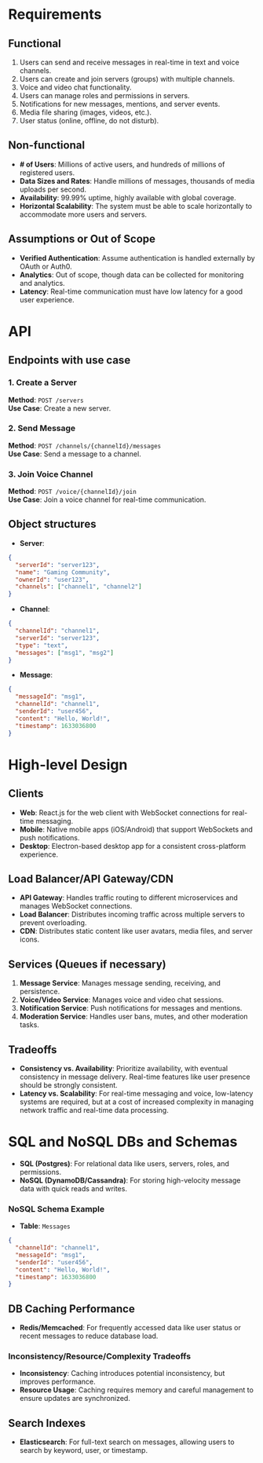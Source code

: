 # Requirements

## Functional

1. Users can send and receive messages in real-time in text and voice channels.
2. Users can create and join servers (groups) with multiple channels.
3. Voice and video chat functionality.
4. Users can manage roles and permissions in servers.
5. Notifications for new messages, mentions, and server events.
6. Media file sharing (images, videos, etc.).
7. User status (online, offline, do not disturb).

## Non-functional

- **# of Users**: Millions of active users, and hundreds of millions of registered users.
- **Data Sizes and Rates**: Handle millions of messages, thousands of media uploads per second.
- **Availability**: 99.99% uptime, highly available with global coverage.
- **Horizontal Scalability**: The system must be able to scale horizontally to accommodate more users and servers.

## Assumptions or Out of Scope

- **Verified Authentication**: Assume authentication is handled externally by OAuth or Auth0.
- **Analytics**: Out of scope, though data can be collected for monitoring and analytics.
- **Latency**: Real-time communication must have low latency for a good user experience.

# API

## Endpoints with use case

### 1. Create a Server

**Method**: `POST /servers`  
**Use Case**: Create a new server.

### 2. Send Message

**Method**: `POST /channels/{channelId}/messages`  
**Use Case**: Send a message to a channel.

### 3. Join Voice Channel

**Method**: `POST /voice/{channelId}/join`  
**Use Case**: Join a voice channel for real-time communication.

## Object structures

- **Server**:

```json
{
  "serverId": "server123",
  "name": "Gaming Community",
  "ownerId": "user123",
  "channels": ["channel1", "channel2"]
}
```

- **Channel**:

```json
{
  "channelId": "channel1",
  "serverId": "server123",
  "type": "text",
  "messages": ["msg1", "msg2"]
}
```

- **Message**:

```json
{
  "messageId": "msg1",
  "channelId": "channel1",
  "senderId": "user456",
  "content": "Hello, World!",
  "timestamp": 1633036800
}
```

# High-level Design

## Clients

- **Web**: React.js for the web client with WebSocket connections for real-time messaging.
- **Mobile**: Native mobile apps (iOS/Android) that support WebSockets and push notifications.
- **Desktop**: Electron-based desktop app for a consistent cross-platform experience.

## Load Balancer/API Gateway/CDN

- **API Gateway**: Handles traffic routing to different microservices and manages WebSocket connections.
- **Load Balancer**: Distributes incoming traffic across multiple servers to prevent overloading.
- **CDN**: Distributes static content like user avatars, media files, and server icons.

## Services (Queues if necessary)

1. **Message Service**: Manages message sending, receiving, and persistence.
2. **Voice/Video Service**: Manages voice and video chat sessions.
3. **Notification Service**: Push notifications for messages and mentions.
4. **Moderation Service**: Handles user bans, mutes, and other moderation tasks.

## Tradeoffs

- **Consistency vs. Availability**: Prioritize availability, with eventual consistency in message delivery. Real-time features like user presence should be strongly consistent.
- **Latency vs. Scalability**: For real-time messaging and voice, low-latency systems are required, but at a cost of increased complexity in managing network traffic and real-time data processing.

# SQL and NoSQL DBs and Schemas

- **SQL (Postgres)**: For relational data like users, servers, roles, and permissions.
- **NoSQL (DynamoDB/Cassandra)**: For storing high-velocity message data with quick reads and writes.

### NoSQL Schema Example

- **Table**: `Messages`

```json
{
  "channelId": "channel1",
  "messageId": "msg1",
  "senderId": "user456",
  "content": "Hello, World!",
  "timestamp": 1633036800
}
```

## DB Caching Performance

- **Redis/Memcached**: For frequently accessed data like user status or recent messages to reduce database load.

### Inconsistency/Resource/Complexity Tradeoffs

- **Inconsistency**: Caching introduces potential inconsistency, but improves performance.
- **Resource Usage**: Caching requires memory and careful management to ensure updates are synchronized.

## Search Indexes

- **Elasticsearch**: For full-text search on messages, allowing users to search by keyword, user, or timestamp.

